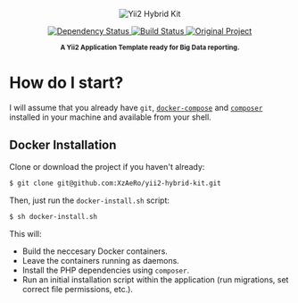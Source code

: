 <p align="center">
    <img src="https://placeholdit.imgix.net/~text?txtsize=80&bg=ffffff&txt=Yii2+Hybrid+Kit&w=1140&h=200&txttrack=0"
        alt="Yii2 Hybrid Kit">
</p>
<p align="center">
    <a href="https://www.versioneye.com/user/projects/57bc8c85968d6400336020cb" target="_BLANK">
        <img src="https://www.versioneye.com/user/projects/57bc8c85968d6400336020cb/badge.svg?style=flat-square"
            alt="Dependency Status" />
    </a>
    <a href="https://travis-ci.org/XzAeRo/yii2-hybrid-kit" target="_BLANK">
        <img src="https://img.shields.io/travis/XzAeRo/yii2-hybrid-kit/master.svg?style=flat-square"
            alt="Build Status" />
    </a>
    <a href="https://github.com/trntv/yii2-starter-kit" target="_BLANK">
        <img src="https://img.shields.io/badge/original%20project-yii2--starter--kit-blue.svg?style=flat-square"
            alt="Original Project" />
    </a>
</p>
<p align="center"><sup><strong>A Yii2 Application Template ready for Big Data reporting.<br />
</strong></sup></p>

# How do I start?

I will assume that you already have `git`, [`docker-compose`](https://docs.docker.com/compose/install) and [`composer`](https://www.digitalocean.com/community/tutorials/how-to-install-and-use-composer-on-ubuntu-14-04) installed in your machine and available from your shell.

## Docker Installation

Clone or download the project if you haven't already:

```bash
$ git clone git@github.com:XzAeRo/yii2-hybrid-kit.git
```

Then, just run the `docker-install.sh` script:
```bash
$ sh docker-install.sh
```

This will:
* Build the neccesary Docker containers.
* Leave the containers running as daemons.
* Install the PHP dependencies using `composer`.
* Run an initial installation script within the application (run migrations, set correct file permissions, etc.).
